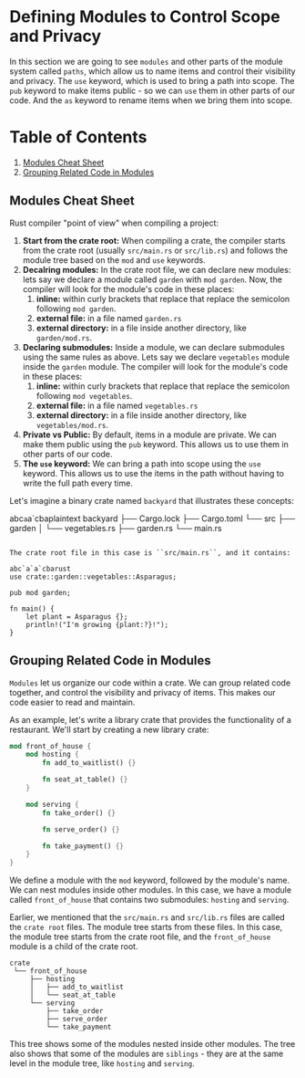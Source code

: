 # Defining Modules to Control Scope and Privacy

In this section we are going to see ``modules`` and other parts of the module system called ``paths``, which allow us to name items and control their visibility and privacy. The ``use`` keyword, which is used to bring a path into scope. The ``pub`` keyword to make items public - so we can ``use`` them in other parts of our code. And the ``as`` keyword to rename items when we bring them into scope.

# Table of Contents

1. [Modules Cheat Sheet](#modules-cheat-sheet)
2. [Grouping Related Code in Modules](#grouping-related-code-in-modules)

## Modules Cheat Sheet

Rust compiler "point of view" when compiling a project:

1. **Start from the crate root:** When compiling a crate, the compiler starts from the crate root (usually ``src/main.rs`` or ``src/lib.rs``) and follows the module tree based on the ``mod`` and ``use`` keywords.
2. **Decalring modules:** In the crate root file, we can declare new modules: lets say we declare a module called ``garden`` with ``mod garden``. Now, the compiler will look for the module's code in these places:
    1. **inline:** within curly brackets that replace that replace the semicolon following ``mod garden``.
    2. **external file:** in a file named ``garden.rs``
    3. **external directory:** in a file inside another directory, like ``garden/mod.rs``.
3. **Declaring submodules:** Inside a module, we can declare submodules using the same rules as above. Lets say we declare ``vegetables`` module inside the ``garden`` module. The compiler will look for the module's code in these places:
    1. **inline:** within curly brackets that replace that replace the semicolon following ``mod vegetables``.
    2. **external file:** in a file named ``vegetables.rs``
    3. **external directory:** in a file inside another directory, like ``vegetables/mod.rs``.
4. **Private vs Public:** By default, items in a module are private. We can make them public using the ``pub`` keyword. This allows us to use them in other parts of our code.
5. **The ``use`` keyword:** We can bring a path into scope using the ``use`` keyword. This allows us to use the items in the path without having to write the full path every time.

Let's imagine a binary crate named ``backyard`` that illustrates these concepts:

abc`a`a`cbaplaintext
backyard
├── Cargo.lock
├── Cargo.toml
└── src
    ├── garden
    │   └── vegetables.rs
    ├── garden.rs
    └── main.rs
```

The crate root file in this case is ``src/main.rs``, and it contains:

abc`a`a`cbarust
use crate::garden::vegetables::Asparagus;

pub mod garden;

fn main() {
    let plant = Asparagus {};
    println!("I'm growing {plant:?}!");
}
```

## Grouping Related Code in Modules

``Modules`` let us organize our code within a crate. We can group related code together, and control the visibility and privacy of items. This makes our code easier to read and maintain.

As an example, let's write a library crate that provides the functionality of a restaurant. We'll start by creating a new library crate:

```rust
mod front_of_house {
    mod hosting {
        fn add_to_waitlist() {}

        fn seat_at_table() {}
    }

    mod serving {
        fn take_order() {}

        fn serve_order() {}

        fn take_payment() {}
    }
}
```

We define a module with the ``mod`` keyword, followed by the module's name. We can nest modules inside other modules. In this case, we have a module called ``front_of_house`` that contains two submodules: ``hosting`` and ``serving``.

Earlier, we mentioned that the ``src/main.rs`` and ``src/lib.rs`` files are called the ``crate root`` files. The module tree starts from these files. In this case, the module tree starts from the crate root file, and the ``front_of_house`` module is a child of the crate root.

```plaintext
crate
 └── front_of_house
     ├── hosting
     │   ├── add_to_waitlist
     │   └── seat_at_table
     └── serving
         ├── take_order
         ├── serve_order
         └── take_payment
```

This tree shows some of the modules nested inside other modules. The tree also shows that some of the modules are ``siblings`` - they are at the same level in the module tree, like ``hosting`` and ``serving``.
